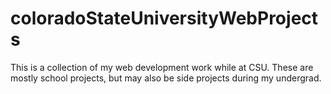 # coloradoStateUniversityWebProjects
This is a collection of my web development work while at CSU. These are mostly school projects, but may also be side projects during my undergrad.

